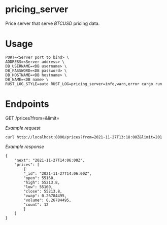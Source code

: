# pricing_server

Price server that serve _BTCUSD_ pricing data.

# Usage

```
PORT=<Server port to bind> \
ADDRESS=<Server address> \
DB_USERNAME=<DB username> \
DB_PASSWORD=<DB password> \
DB_HOSTNAME=<DB hostname> \
DB_NAME=<DB name> \
RUST_LOG_STYLE=auto RUST_LOG=pricing_server=info,warn,error cargo run
```

# Endpoints

GET /prices?from=<From date>&limit=<maximum number of results to response>

_Example request_

```
curl http://localhost:8000/prices?from=2021-11-27T13:18:00Z&limit=201
```

_Example response_

```
{
    "next": "2021-11-27T14:06:00Z",
    "prices": [
        {
        "_id": "2021-11-27T14:06:00Z",
        "open": 55160,
        "high": 55213.8,
        "low": 55160,
        "close": 55213.8,
        "vwap": 0.26784495,
        "volume": 0.26784495,
        "count": 12
        }
    ]
}
```
